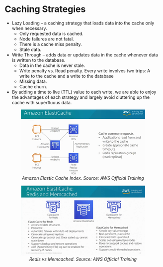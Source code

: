 # Caching Strategies

- Lazy Loading – a caching strategy that loads data into the cache only when necessary.
  - Only requested data is cached.
  - Node failures are not fatal.
  - There is a cache miss penalty.
  - Stale data.
- Write Through – adds data or updates data in the cache whenever data is written to the database.
  - Data in the cache is never stale.
  - Write penalty vs. Read penalty. Every write involves two trips: A write to the cache and a write to the database
  - Missing data.
  - Cache churn.
- By adding a time to live (TTL) value to each write, we are able to enjoy the advantages of each strategy and largely avoid cluttering up the cache with superfluous data.

<p align="center">
  <img alt="alt text" src="elastic1.png" width="400">
  <br>
    <em>Amazon Elastic Cache Index. Source: AWS Official Training</em>
</p>
</n>
</n>
</n>
</n>
<p align="center">
  <img alt="alt text" src="elastic2.png" width="400">
  <br>
    <em>Redis vs Memcached. Source: AWS Official Training</em>
</p>
